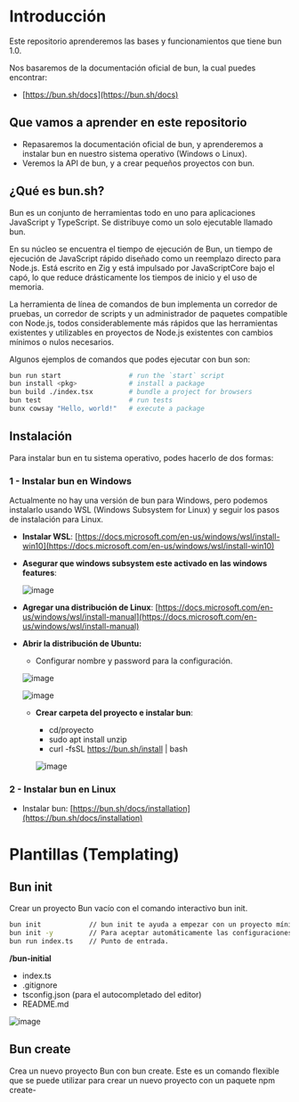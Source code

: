 # Introducción

Este repositorio aprenderemos las bases y funcionamientos que tiene bun 1.0.

Nos basaremos de la documentación oficial de bun, la cual puedes encontrar:

- [https://bun.sh/docs](https://bun.sh/docs)

## Que vamos a aprender en este repositorio

- Repasaremos la documentación oficial de bun, y aprenderemos a instalar bun en nuestro sistema operativo (Windows o Linux).
- Veremos la API de bun, y a crear pequeños proyectos con bun.

## ¿Qué es bun.sh?

Bun es un conjunto de herramientas todo en uno para aplicaciones JavaScript y TypeScript. Se distribuye como un solo ejecutable llamado bun.

En su núcleo se encuentra el tiempo de ejecución de Bun, un tiempo de ejecución de JavaScript rápido diseñado como un reemplazo directo para Node.js. Está escrito en Zig y está impulsado por JavaScriptCore bajo el capó, lo que reduce drásticamente los tiempos de inicio y el uso de memoria.

La herramienta de línea de comandos de bun implementa un corredor de pruebas, un corredor de scripts y un administrador de paquetes compatible con Node.js, todos considerablemente más rápidos que las herramientas existentes y utilizables en proyectos de Node.js existentes con cambios mínimos o nulos necesarios.

Algunos ejemplos de comandos que podes ejecutar con bun son:

```bash
bun run start                 # run the `start` script
bun install <pkg>​             # install a package
bun build ./index.tsx         # bundle a project for browsers
bun test                      # run tests
bunx cowsay "Hello, world!"   # execute a package
```

## Instalación

Para instalar bun en tu sistema operativo, podes hacerlo de dos formas:

### 1 - Instalar bun en Windows

  Actualmente no hay una versión de bun para Windows, pero podemos instalarlo usando WSL (Windows Subsystem for Linux) y seguir los pasos de instalación para Linux.
<!-- @import "[TOC]" {cmd="toc" depthFrom=1 depthTo=6 orderedList=false} -->

- **Instalar WSL**: [https://docs.microsoft.com/en-us/windows/wsl/install-win10](https://docs.microsoft.com/en-us/windows/wsl/install-win10)
- **Asegurar que windows subsystem este activado en las windows features**:

  ![image](https://github.com/facundocolavini/bun/assets/54385792/539e0276-43a1-4ede-9160-3be9d80f1b57)


- **Agregar una distribución de Linux**: [https://docs.microsoft.com/en-us/windows/wsl/install-manual](https://docs.microsoft.com/en-us/windows/wsl/install-manual)

- **Abrir la distribución de Ubuntu:**
  - Configurar nombre y password  para la configuración.
  
  ![image](https://github.com/facundocolavini/bun/assets/54385792/e62383bb-4f6a-4def-b8b4-1c908b327b43)

  ![image](https://github.com/facundocolavini/bun/assets/54385792/83d247af-cc5b-4f58-9e94-ad59184d0460)


  - **Crear carpeta del proyecto e instalar bun**:
    - cd/proyecto
    - sudo apt install unzip
    - curl -fsSL <https://bun.sh/install> | bash
  
    ![image](https://github.com/facundocolavini/bun/assets/54385792/a0601c0b-343d-4fb0-a42c-aeada11346ed)


### 2 - Instalar bun en Linux

- Instalar bun: [https://bun.sh/docs/installation](https://bun.sh/docs/installation)


# Plantillas (Templating)

  ## Bun init 

  Crear un proyecto Bun vacío con el comando interactivo bun init.

  ```bash
  bun init            // bun init te ayuda a empezar con un proyecto mínimo.
  bun init -y         // Para aceptar automáticamente las configuraciones predeterminadas. 
  bun run index.ts    // Punto de entrada.
  ```



  **/bun-initial** 

  + index.ts
  + .gitignore
  + tsconfig.json (para el autocompletado del editor)
  + README.md

  ![image](https://github.com/facundocolavini/bun/assets/54385792/cd21f49c-76ca-4608-bd2d-c3e2d4385b1d)

  ## Bun create 

  Crea un nuevo proyecto Bun con bun create. Este es un comando flexible que se puede utilizar para crear un nuevo proyecto con un paquete npm create-<template>, un repositorio de GitHub o un template local.

  Si es un proyecto vacio se recomienda crearlo con **bun init**.

  Templates disponibles:
  
  ![image](https://github.com/facundocolavini/bun/assets/54385792/967f2f3c-14de-4037-ba87-c3737da6b5bc)

  ## Desde npm 
  Suponiendo que no tengas un template local con el mismo nombre, este comando descargará y ejecutará el paquete create-<template> desde npm.

  ```bash
  
  bun create <template> [<destination>] // Es identico a npm install create-<template>
  
  // Ejemplo estas 2 lineas son iguales y hacen lo mismo:
  
  bun create remix
  bunx create-remix
  
  ```
  ## Desde Guithub
  Podemos descargar repositorios de Github a nuestro disco.
  
  ```bash
  bun create <user>/<repo>
  bun create github.com/<user>/<repo>
  ```
  Opcionalmente, puedes especificar un nombre para la carpeta de destino. Si no se especifica ningún destino, se usará el nombre del repositorio.
  
  ```bash
  // https://github.com/facundocolavini/bun.git

  bun create <user>/<repo> mydir
  bun create github.com/<user>/<repo> mydir
  ```

  Bun realizará los siguientes pasos:

  - Descargar el template.
  - Copiar todos los archivos del template en la carpeta de destino.
  - Instalar las dependencias con bun install.
  - Inicializar un nuevo repositorio Git. Puedes evitar esto con la bandera --no-git.
  - Ejecutar el script de inicio configurado en el template, si está definido.
  
Por defecto, Bun no sobrescribirá archivos existentes. Usa la bandera --force para sobrescribir archivos existentes si es necesario.